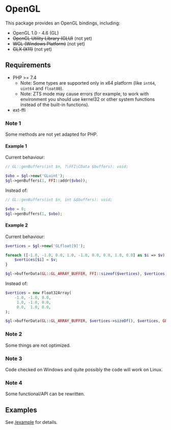 # OpenGL

This package provides an OpenGL bindings, including:
- OpenGL 1.0 - 4.6 (GL)
- ~~OpenGL Utility Library (GLU)~~ (not yet)
- ~~WGL (Windows Platform)~~ (not yet)
- ~~GLX (X11)~~ (not yet)

## Requirements

- PHP >= 7.4
    - Note: Some types are supported only in x64 platform (like `int64`, `uint64` and `float80`).
    - Note: ZTS mode may cause errors (for example, to work with environment you should use kernel32 or other system functions instead of the built-in functions).
- ext-ffi

### Note 1

Some methods are not yet adapted for PHP.

#### Example 1

Current behaviour:

```php
// GL::genBuffers(int $n, ?\FFI\CData $buffers): void;

$vbo = $gl->new('GLuint');
$gl->genBuffers(1, FFI::addr($vbo));
```

Instead of:

```php
// GL::genBuffers(int $n, int &$buffers): void;

$vbo = 0;
$gl->genBuffers(1, $vbo);
```

#### Example 2

Current behaviour:

```php
$vertices = $gl->new('GLfloat[9]');

foreach ([-1.0, -1.0, 0.0, 1.0, -1.0, 0.0, 0.0, 1.0, 0.0] as $i => $v) {
    $vertices[$i] = $v;
}

$gl->bufferData(GL::GL_ARRAY_BUFFER, FFI::sizeof($vertices), $vertices, GL::GL_STATIC_DRAW);
```

Instead of:

```php
$vertices = new Float32Array(
    -1.0, -1.0, 0.0,
     1.0, -1.0, 0.0,
     0.0,  1.0, 0.0,
);

$gl->bufferData(GL::GL_ARRAY_BUFFER, $vertices->sizeOf(), $vertices, GL::GL_STATIC_DRAW);
```

### Note 2

Some things are not optimized.

### Note 3

Code checked on Windows and quite possibly the code will work on Linux.

### Note 4

Some functional/API can be rewritten.

## Examples

See [/example](/example) for details.
